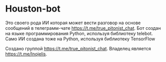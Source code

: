 # Houston-bot
Это своего рода ИИ которая может вести разговор на основе сообщений в телеграмм-чате https://t.me/true_pitonist_chat. Бот создан на языке программирования Python, используя библиотеку telebot. Само ИИ создана тоже на Python, используя библиотеку TensorFlow

Создано группой https://t.me/true_pitonist_chat. Владелец является https://t.me/Inojelis.
